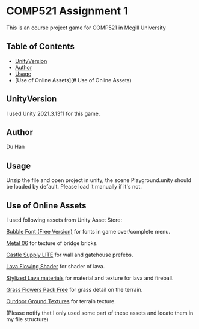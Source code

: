 # COMP521 Assignment 1

This is an course project game for COMP521 in Mcgill University

## Table of Contents

- [UnityVersion](#UnityVersion)
- [Author](#Author)
- [Usage](#usage)
- [Use of Online Assets](# Use of Online Assets)

## UnityVersion

I used Unity 2021.3.13f1 for this game.

## Author

Du Han

## Usage

Unzip the file and open project in unity, the scene Playground.unity should be loaded by default. Please load it manually if it's not.

## Use of Online Assets

I used following assets from Unity Asset Store:

[Bubble Font (Free Version)](https://assetstore.unity.com/packages/2d/fonts/bubble-font-free-version-24987) for fonts in game over/complete menu.

[Metal 06](https://assetstore.unity.com/packages/2d/textures-materials/metals/metal-06-23812) for texture of bridge bricks.

[Castle Supply LITE](https://assetstore.unity.com/packages/3d/environments/fantasy/castle-supply-lite-23699) for wall and gatehouse prefebs.

[Lava Flowing Shader](https://assetstore.unity.com/packages/vfx/shaders/lava-flowing-shader-33635) for shader of lava.

[Stylized Lava materials](https://assetstore.unity.com/packages/2d/textures-materials/stylized-lava-materials-180943) for material and texture for lava and fireball.

[Grass Flowers Pack Free](https://assetstore.unity.com/packages/2d/textures-materials/nature/grass-flowers-pack-free-138810) for grass detail on the terrain.

[Outdoor Ground Textures](https://assetstore.unity.com/packages/2d/textures-materials/floors/outdoor-ground-textures-12555) for terrain texture.

(Please notify that I only used some part of these assets and locate them in my file structure)
